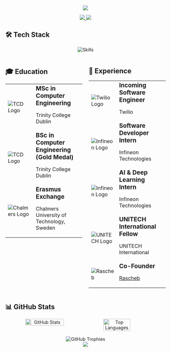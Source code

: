 <div align="center">
  <img src="https://capsule-render.vercel.app/api?type=waving&color=gradient&height=200&section=header&text=Aaron%20McCann&fontSize=80&fontAlignY=35&animation=fadeIn&fontColor=white" />
</div>



<p align="center">
  <a href="https://www.linkedin.com/in/aaron-mccann-/">
    <img src="https://img.shields.io/badge/-LinkedIn-0077B5?style=for-the-badge&logo=linkedin&logoColor=white&labelColor=0077B5" />
  </a>
  <a href="mailto:aaronmccann560@gmail.com">
    <img src="https://img.shields.io/badge/-Email-D14836?style=for-the-badge&logo=gmail&logoColor=white&labelColor=D14836" />
  </a>
</p>

<h2>🛠️ Tech Stack</h2>

<div align="center">
  <img src="https://skillicons.dev/icons?i=python,tensorflow,pytorch,javascript,react,flask,aws,postgres,cpp,git&theme=dark" alt="Skills" />
</div>

<br>

<div style="display: flex;">
  <div style="flex: 1; padding-right: 10px;">
    <h2>🎓 Education</h2>
    <table>
      <tr>
        <td width="70">
          <img src="https://img.shields.io/badge/-Trinity%20College%20Dublin-446A8A?style=for-the-badge&logoColor=white" alt="TCD Logo">
        </td>
        <td>
          <h3 style="margin: 0">MSc in Computer Engineering</h3>
          <p>Trinity College Dublin</p>
        </td>
      </tr>
      <tr>
        <td width="70">
          <img src="https://img.shields.io/badge/-Trinity%20College%20Dublin-446A8A?style=for-the-badge&logoColor=white" alt="TCD Logo">
        </td>
        <td>
          <h3 style="margin: 0">BSc in Computer Engineering (Gold Medal)</h3>
          <p>Trinity College Dublin</p>
        </td>
      </tr>
      <tr>
        <td width="70">
          <img src="https://img.shields.io/badge/-Chalmers-006C5C?style=for-the-badge&logoColor=white" alt="Chalmers Logo">
        </td>
        <td>
          <h3 style="margin: 0">Erasmus Exchange</h3>
          <p>Chalmers University of Technology, Sweden</p>
        </td>
      </tr>
    </table>
  </div>
  
  <div style="flex: 1; padding-left: 10px;">
    <h2>💼 Experience</h2>
    <table>
      <tr>
        <td width="70">
          <img src="https://img.shields.io/badge/-Twilio-F22F46?style=for-the-badge&logo=twilio&logoColor=white" alt="Twilio Logo">
        </td>
        <td>
          <h3 style="margin: 0">Incoming Software Engineer</h3>
          <p>Twilio</p>
        </td>
      </tr>
      <tr>
        <td width="70">
          <img src="https://img.shields.io/badge/-Infineon-0099FF?style=for-the-badge&logoColor=white" alt="Infineon Logo">
        </td>
        <td>
          <h3 style="margin: 0">Software Developer Intern</h3>
          <p>Infineon Technologies</p>
        </td>
      </tr>
      <tr>
        <td width="70">
          <img src="https://img.shields.io/badge/-Infineon-0099FF?style=for-the-badge&logoColor=white" alt="Infineon Logo">
        </td>
        <td>
          <h3 style="margin: 0">AI & Deep Learning Intern</h3>
          <p>Infineon Technologies</p>
        </td>
      </tr>
      <tr>
        <td width="70">
          <img src="https://img.shields.io/badge/-UNITECH-1A73E8?style=for-the-badge&logoColor=white" alt="UNITECH Logo">
        </td>
        <td>
          <h3 style="margin: 0">UNITECH International Fellow</h3>
          <p>UNITECH International</p>
        </td>
      </tr>
      <tr>
        <td width="70">
          <img src="https://img.shields.io/badge/-Rascheb-FF6B6B?style=for-the-badge&logoColor=white" alt="Rascheb">
        </td>
        <td>
          <h3 style="margin: 0">Co-Founder</h3>
          <p><a href="https://www.linkedin.com/company/raschebb/">Rascheb</a></p>
        </td>
      </tr>
    </table>
  </div>
</div>

<h2>📊 GitHub Stats</h2>

<div align="center">
  <div style="display: flex;">
    <img src="https://github-readme-stats.vercel.app/api?username=Aaron-McCann&show_icons=true&theme=tokyonight&hide_border=true&count_private=true&bg_color=0D1117" width="49%" alt="GitHub Stats">
    <img src="https://github-readme-stats.vercel.app/api/top-langs/?username=Aaron-McCann&theme=tokyonight&hide_border=true&bg_color=0D1117&layout=compact" width="41%" alt="Top Languages">
  </div>
</div>

<br>

<div align="center">
  <img src="https://github-profile-trophy.vercel.app/?username=Aaron-McCann&theme=nord&column=5&no-frame=true&no-bg=true&margin-w=15&margin-h=15&rank=MultiLanguage,Commits,Experience,Repositories,Followers" alt="GitHub Trophies" />
</div>

<div align="center">
  <img src="https://capsule-render.vercel.app/api?type=waving&color=gradient&height=100&section=footer&animation=fadeIn" />
</div>

